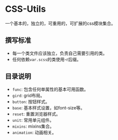 # CSS-Utils

一个基本的，独立的，可重用的，可扩展的css模块集合。

## 撰写标准
+ 每一个类文件应该独立，负责自己需要引用的类。
+ 任何依赖`var.scss`的类使用-r后缀。

## 目录说明
+ `func`: 包含任何单属性的基本可用函数。
+ `gird`: grid布局。
+ `button`: 按钮样式。
+ `base`: 基本样式设置，如font-size等。
+ `reset`: 重置浏览器样式。
+ `unit`: 常用单元组件。
+ `mixins`: mixins集合。
+ `animation`: 动画相关。
